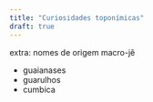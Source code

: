 ```yaml
---
title: "Curiosidades toponímicas"
draft: true
---
```



extra: nomes de origem macro-jê 
- guaianases
- guarulhos
- cumbica